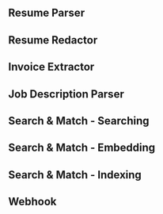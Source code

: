 

Resume Parser
-------------

Resume Redactor
---------------

Invoice Extractor
-----------------

Job Description Parser
----------------------

Search & Match - Searching
--------------------------

Search & Match - Embedding
--------------------------

Search & Match - Indexing
-------------------------

Webhook
-------